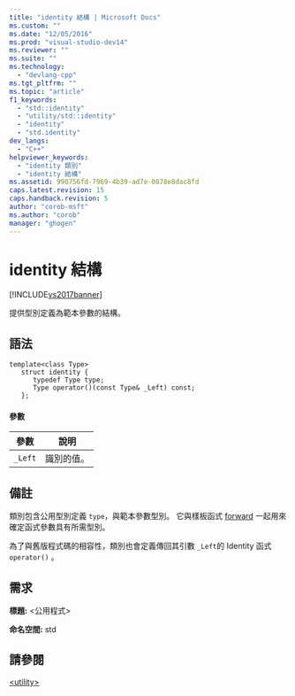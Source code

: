 ```yaml
---
title: "identity 結構 | Microsoft Docs"
ms.custom: ""
ms.date: "12/05/2016"
ms.prod: "visual-studio-dev14"
ms.reviewer: ""
ms.suite: ""
ms.technology: 
  - "devlang-cpp"
ms.tgt_pltfrm: ""
ms.topic: "article"
f1_keywords: 
  - "std::identity"
  - "utility/std::identity"
  - "identity"
  - "std.identity"
dev_langs: 
  - "C++"
helpviewer_keywords: 
  - "identity 類別"
  - "identity 結構"
ms.assetid: 990756fd-7969-4b39-ad7e-0878e8dac8fd
caps.latest.revision: 15
caps.handback.revision: 5
author: "corob-msft"
ms.author: "corob"
manager: "ghogen"
---
```

# identity 結構
[!INCLUDE[vs2017banner](../assembler/inline/includes/vs2017banner.md)]

提供型別定義為範本參數的結構。  
  
## 語法  
  
```  
template<class Type>  
   struct identity {  
      typedef Type type;  
      Type operator()(const Type& _Left) const;  
   };  
```  
  
#### 參數  
  
|參數|說明|  
|--------|--------|  
|`_Left`|識別的值。|  
  
## 備註  
 類別包含公用型別定義 `type`，與範本參數型別。  它與樣板函式 [forward](../Topic/forward.md) 一起用來確定函式參數具有所需型別。  
  
 為了與舊版程式碼的相容性，類別也會定義傳回其引數 `_Left`的 Identity 函式 `operator()` 。  
  
## 需求  
 **標題:** \<公用程式\>  
  
 **命名空間:** std  
  
## 請參閱  
 [\<utility\>](../standard-library/utility.md)